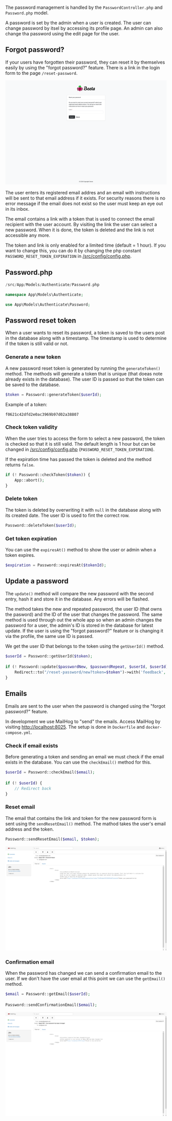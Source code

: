 The password management is handled by the `PasswordController.php` and `Password.php` model.

A password is set by the admin when a user is created. The user can change password by itsel by accessing its profile page. An admin can also change tha password using the edit page for the user.

## Forgot password?

If your users have forgotten their password, they can reset it by themselves easily by using the "forgot password?" feature. There is a link in the login form to the page `/reset-password`.

![Forgot password page](../../assets/images/beets-php-screenshot_reset-password.png)

The user enters its registered email addres and an email with instructions will be sent to that email address if it exists. For security reasons there is no error message if the email does not exist so the user must keep an eye out in its inbox.

The email contains a link with a token that is used to connect the email recipient with the user account. By visiting the link the user can select a new password. When it is done, the token is deleted and the link is not accessible any more. 

The token and link is only enabled for a limited time (default = 1 hour). If you want to change this, you can do it by changing the php constant `PASSWORD_RESET_TOKEN_EXPIRATION` in [/src/config/config.php](../configuration/config.md). 

## Password.php

```php title="Location"
/src/App/Models/Authenticate/Password.php
```

```php title="Namespace"
namespace App\Models\Authenticate;
```

```php title="Import"
use App\Models\Authenticate\Password;
```

## Password reset token

When a user wants to reset its password, a token is saved to the users post in the database along with a timestamp. The timestamp is used to determine if the token is still valid or not.

### Generate a new token

A new password reset token is generated by running the `generateToken()` method. The methods will generate a token that is unique (that doeas note already exists in the database). The user ID is passed so that the token can be saved to the database.

```php
$token = Password::generateToken($userId);
```

Example of a token:

```
f0621c42dfd2e0ac3969b97d02a38807
```

### Check token validity

When the user tries to access the form to select a new password, the token is checked so that it is still valid. The default length is 1 hour but can be changed in [/src/config/config.php](../configuration/config.md) (`PASSWORD_RESET_TOKEN_EXPIRATION`).

If the expiration time has passed the token is deleted and the method returns `false`.

```php
if (! Password::checkToken($token)) {
	App::abort();
}
```

### Delete token

The token is deleted by overwriting it with `null` in the database along with its created date. The user ID is used to fint the correct row.

```php
Password::deleteToken($userId);
```

### Get token expiration

You can use the `expiresAt()` method to show the user or admin when a token expires.

```php
$expiration = Password::expiresAt($tokenId);
```

## Update a password

The `update()` method will compare the new password with the second entry, hash it and store it in the database. Any errors will be flashed.

The method takes the new and repeated password, the user ID (that owns the pasword) and the ID of the user that changes the password. The same method is used through out the whole app so when an admin changes the password for a user, the admin's ID is stored in the database for latest update. If the user is using the "forgot password?" feature or is changing it via the profile, the same use ID is passed.

We get the user ID that belongs to the token using the `getUserId()` method.

```php
$userId = Password::getUserId($token);

if (! Password::update($passwordNew, $passwordRepeat, $userId, $userId)) {
	Redirect::to("/reset-password/new?token=$token")->with('feedback', 'password_update_failed');
}
```

## Emails

Emails are sent to the user when the password is changed using the "forgot password?" feature.

In development we use MailHog to "send" the emails. Access MailHog by visiting [http://localhost:8025](http://localhost:8025). The setup is done in `Dockerfile` and `docker-compose.yml`.

### Check if email exists

Before generating a token and sending an email we must check if the email exists in the database. You can use the `checkEmail()` method for this.

```php
$userId = Password::checkEmail($email);

if (! $userId) {
	// Redirect back
}
```

### Reset email

The email that contains the link and token for the new password form is sent using the `sendResetEmail()` method. The mathod takes the user's email address and the token.

```php
Password::sendResetEmail($email, $token);
```

![Password reset email 1](../../assets/images/beets-php-screenshot_reset-password-email-1.png)

### Confirmation email

When the password has changed we can send a confirmation email to the user. If we don't have the user email at this point we can use the `getEmail()` method.

```php
$email = Password::getEmail($userId);

Password::sendConfirmationEmail($email);
```

![Password reset email 2](../../assets/images/beets-php-screenshot_reset-password-email-2.png)